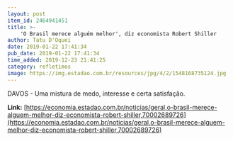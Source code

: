 ```yaml
---
layout: post
item_id: 2464941451
title: >-
    'O Brasil merece alguém melhor', diz economista Robert Shiller
author: Tatu D'Oquei
date: 2019-01-22 17:41:34
pub_date: 2019-01-22 17:41:34
time_added: 2019-12-23 21:41:25
category: refletimos
image: https://img.estadao.com.br/resources/jpg/4/2/1548168735124.jpg
---
```


DAVOS - Uma mistura de medo, interesse e certa satisfação.

**Link:** [https://economia.estadao.com.br/noticias/geral,o-brasil-merece-alguem-melhor-diz-economista-robert-shiller,70002689726](https://economia.estadao.com.br/noticias/geral,o-brasil-merece-alguem-melhor-diz-economista-robert-shiller,70002689726)


